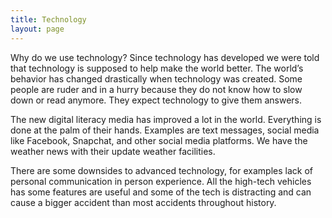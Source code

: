 ```yaml
---
title: Technology
layout: page
---
```

Why do we use technology? Since technology has developed we were told that technology is supposed to help make the world better. The world’s behavior has changed drastically when technology was created. Some people are ruder and in a hurry because they do not know how to slow down or read anymore. They expect technology to give them answers.

The new digital literacy media has improved a lot in the world. Everything is done at the palm of their hands. Examples are text messages, social media like Facebook, Snapchat, and other social media platforms. We have the weather news with their update weather facilities. 

There are some downsides to advanced technology, for examples lack of personal communication in person experience. All the high-tech vehicles has some features are useful and some of the tech is distracting and can cause a bigger accident than most accidents throughout history. 
